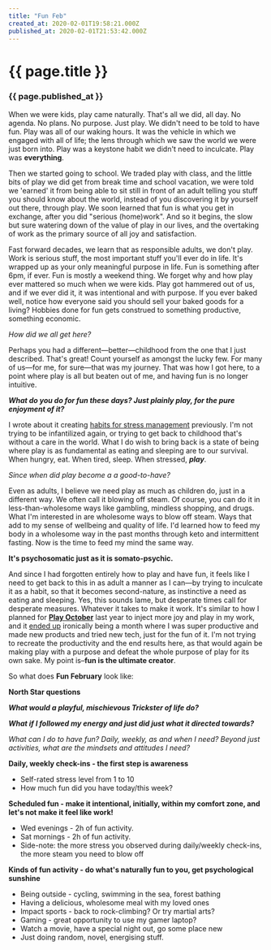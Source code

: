 ```yaml
---
title: "Fun Feb"
created_at: 2020-02-01T19:58:21.000Z
published_at: 2020-02-01T21:53:42.000Z
---
```


<h1>{{ page.title }}</h1>
<h3>{{ page.published_at }}</h3>

When we were kids, play came naturally. That's all we did, all day. No agenda. No plans. No purpose. Just play. We didn't need to be told to have fun. Play was all of our waking hours. It was the vehicle in which we engaged with all of life; the lens through which we saw the world we were just born into. Play was a keystone habit we didn't need to inculcate. Play was **everything**. 

  

Then we started going to school. We traded play with class, and the little bits of play we did get from break time and school vacation, we were told we 'earned' it from being able to sit still in front of an adult telling you stuff you should know about the world, instead of you discovering it by yourself out there, through play. We soon learned that fun is what you get in exchange, after you did "serious (home)work". And so it begins, the slow but sure watering down of the value of play in our lives, and the overtaking of work as the primary source of all joy and satisfaction.

  

Fast forward decades, we learn that as responsible adults, we don't play. Work is serious stuff, the most important stuff you'll ever do in life. It's wrapped up as your only meaningful purpose in life. Fun is something after 6pm, if ever. Fun is mostly a weekend thing. We forget why and how play ever mattered so much when we were kids. Play got hammered out of us, and if we ever did it, it was intentional and with purpose. If you ever baked well, notice how everyone said you should sell your baked goods for a living? Hobbies done for fun gets construed to something productive, something economic. 

  

_How did we all get here?_

  

Perhaps you had a different—better—childhood from the one that I just described. That's great! Count yourself as amongst the lucky few. For many of us—for me, for sure—that was my journey. That was how I got here, to a point where play is all but beaten out of me, and having fun is no longer intuitive.

  

_**What do you do for fun these days? Just plainly play, for the pure enjoyment of it?**_

  

I wrote about it creating [habits for stress management](https://cowriters.app/words/what-do-you-do-for-fun-habits-for-stress-management-356555e314cc26d1d5) previously. I'm not trying to be infantilized again, or trying to get back to childhood that's without a care in the world. What I do wish to bring back is a state of being where play is as fundamental as eating and sleeping are to our survival. When hungry, eat. When tired, sleep. When stressed, _**play**_. 

  

_Since when did play become a a good-to-have?_ 

  

Even as adults, I believe we need play as much as children do, just in a different way. We often call it blowing off steam. Of course, you can do it in less-than-wholesome ways like gambling, mindless shopping, and drugs. What I'm interested in are wholesome ways to blow off steam. Ways that add to my sense of wellbeing and quality of life. I'd learned how to feed my body in a wholesome way in the past months through keto and intermittent fasting. Now is the time to feed my mind the same way.

  

**It's psychosomatic just as it is somato-psychic.**

  

And since I had forgotten entirely how to play and have fun, it feels like I need to get back to this in as adult a manner as I can—by trying to inculcate it as a habit, so that it becomes second-nature, as instinctive a need as eating and sleeping. Yes, this sounds lame, but desperate times call for desperate measures. Whatever it takes to make it work. It's similar to how I planned for [**Play October**](https://cowriters.app/words/play-october-the-problem-with-goals-and-how-to-inject-joy-into-work-281615d9347f165596) last year to inject more joy and play in my work, and it [ended up](https://cowriters.app/words/play-october-wrap-up-sparking-joy-in-work-301995dbbff3614d37) ironically being a month where I was super productive and made new products and tried new tech, just for the fun of it. I'm not trying to recreate the productivity and the end results here, as that would again be making play with a purpose and defeat the whole purpose of play for its own sake. My point is–**fun is the ultimate creator**. 

  

So what does **Fun February** look like:

  

**North Star questions**

_**What would a playful, mischievous Trickster of life do?**_

_**What if I followed my energy and just did just what it directed towards?**_

_What can I do to have fun? Daily, weekly, as and when I need? Beyond just activities, what are the mindsets and attitudes I need?_ 

  

**Daily, weekly check-ins - the first step is awareness**

*   Self-rated stress level from 1 to 10
*   How much fun did you have today/this week? 

  

**Scheduled fun - make it intentional, initially, within my comfort zone, and let's not make it feel like work!**

*   Wed evenings - 2h of fun activity.
*   Sat mornings - 2h of fun activity.
*   Side-note: the more stress you observed during daily/weekly check-ins, the more steam you need to blow off

  

**Kinds of fun activity - do what's naturally fun to you, get psychological sunshine**

*   Being outside - cycling, swimming in the sea, forest bathing
*   Having a delicious, wholesome meal with my loved ones
*   Impact sports - back to rock-climbing? Or try martial arts?
*   Gaming - great opportunity to use my gamer laptop?
*   Watch a movie, have a special night out, go some place new
*   Just doing random, novel, energising stuff.
